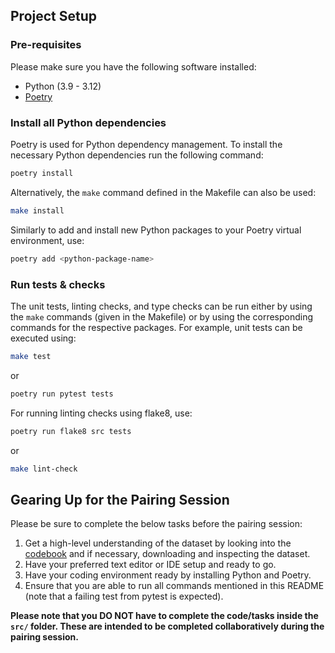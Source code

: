 ## Project Setup

### Pre-requisites

Please make sure you have the following software installed:

- Python (3.9 - 3.12)
- [Poetry](https://python-poetry.org/docs/)

### Install all Python dependencies

Poetry is used for Python dependency management. To install the necessary Python dependencies run the following command:

```bash
poetry install
```

Alternatively, the `make` command defined in the Makefile can also be used:

```bash
make install
```

Similarly to add and install new Python packages to your Poetry virtual environment, use:

```bash
poetry add <python-package-name>
```

### Run tests & checks

The unit tests, linting checks, and type checks can be run either by using the `make` commands (given in the Makefile) or by using the corresponding commands for the respective packages. For example, unit tests can be executed using:

```bash
make test
```

or

```bash
poetry run pytest tests
```

For running linting checks using flake8, use:

```bash
poetry run flake8 src tests
```

or

```bash
make lint-check
```

## Gearing Up for the Pairing Session

Please be sure to complete the below tasks before the pairing session:

1. Get a high-level understanding of the dataset by looking into the [codebook](https://static1.squarespace.com/static/5975c9bfdb29d6a05c65209b/t/5fa04ec05d3c8218b7c91450/1604341440585/2019_CHES_codebook.pdf) and if necessary, downloading and inspecting the dataset.
2. Have your preferred text editor or IDE setup and ready to go.
3. Have your coding environment ready by installing Python and Poetry.
4. Ensure that you are able to run all commands mentioned in this README (note that a failing test from pytest is expected).

**Please note that you DO NOT have to complete the code/tasks inside the `src/` folder. These are intended to be completed collaboratively during the pairing session.**
